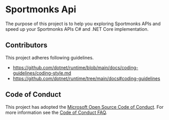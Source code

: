 # Sportmonks Api
The purpose of this project is to help you exploring Sportmonks APIs and speed up your Sportmonks APIs C# and .NET Core implementation.

## Contributors
This project adheres following guidelines.
- https://github.com/dotnet/runtime/blob/main/docs/coding-guidelines/coding-style.md
- https://github.com/dotnet/runtime/tree/main/docs#coding-guidelines

## Code of Conduct
This project has adopted the [Microsoft Open Source Code of Conduct](https://opensource.microsoft.com/codeofconduct/). For more information see the [Code of Conduct FAQ](https://opensource.microsoft.com/codeofconduct/faq/).

